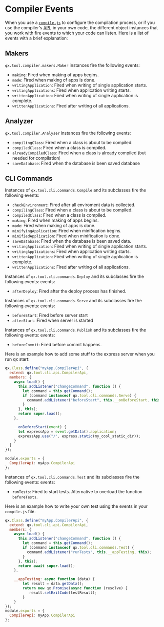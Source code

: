 # Compiler Events

When you use a [`compile.js`](../configuration/api.md) to configure the
compilation process, or if you use the compiler's [API](./API.md), in your
own code, the different object instances that you work with fire events to
which your code can listen. Here is a list of events with a brief explanation:

## Makers

`qx.tool.compiler.makers.Maker` instances fire the following events:  
- `making`: Fired when making of apps begins.
- `made`: Fired when making of apps is done. 
- `writingApplication`: Fired when writing of single application starts.
- `writingApplications`: Fired when application writing starts.
- `writtenApplication`: Fired when writing of single application is complete.
- `writtenApplications`: Fired after writing of all applications.

## Analyzer

`qx.tool.compiler.Analyser` instances fire the following events:
- `compilingClass`: Fired when a class is about to be compiled.
- `compiledClass`: Fired when a class is compiled.
- `alreadyCompiledClass`: Fired when a class is already compiled (but needed for compilation)
- `saveDatabase`: Fired when the database is been saved database

## CLI Commands

Instances of `qx.tool.cli.commands.Compile` and its subclasses fire the following events:
- `checkEnvironment`: Fired after all enviroment data is collected. 
- `compilingClass`: Fired when a class is about to be compiled.
- `compiledClass`: Fired when a class is compiled.
- `making`: Fired when making of apps begins.
- `made`: Fired when making of apps is done.
- `minifyingApplication`: Fired when minification begins.
- `minifiedApplication`: Fired when minification is done.
- `saveDatabase`: Fired when the database is been saved data.
- `writingApplication`: Fired when writing of single application starts.
- `writingApplications`: Fired when application writing starts.
- `writtenApplication`: Fired when writing of single application is complete.
- `writtenApplications`: Fired after writing of all applications.

Instances of `qx.tool.cli.commands.Deploy` and its subclasses fire the following events:
events:
- `afterDeploy`: Fired after the deploy process has finished.

Instances of `qx.tool.cli.commands.Serve` and its subclasses fire the following events:
events:
- `beforeStart`: Fired before server start
- `afterStart`: Fired when server is started

Instances of `qx.tool.cli.commands.Publish` and its subclasses fire the following events:
events:
- `beforeCommit`:  Fired before commit happens.

Here is an example how to add some stuff to the express server when you run qx start:
```javascript
qx.Class.define("myApp.CompilerApi", {
  extend: qx.tool.cli.api.CompilerApi,
  members: {
    async load() {
      this.addListener("changeCommand", function () {
        let command = this.getCommand();
        if (command instanceof qx.tool.cli.commands.Serve) {
          command.addListener("beforeStart", this.__onBeforeStart, this);
        }
      }, this);
      return super.load();
    },

    __onBeforeStart(event) {
      let expressApp = event.getData().application;
      expressApp.use("/", express.static(my_cool_static_dir));
    }
  }
});

module.exports = {
  CompilerApi: myApp.CompilerApi
};
```

Instances of `qx.tool.cli.commands.Test` and its subclasses fire the following events:
events:
- `runTests`: Fired to start tests. Alternative to overload the function `beforeTests`.

Here is an example how to write your own test using the events in your `compile.js` file:
```javascript
qx.Class.define("myApp.CompilerApi", {
  extend: qx.tool.cli.api.CompilerApi,
  members: {
    async load() {
      this.addListener("changeCommand", function () {
        let command = this.getCommand();
        if (command instanceof qx.tool.cli.commands.Test) {
          command.addListener("runTests", this.__appTesting, this);
        }
      }, this);
      return await super.load();
    },

    __appTesting: async function (data) {
        let result = data.getData();
        return new qx.Promise(async function (resolve) {
           result.setExitCode(testResult);
        }
    }
});
module.exports = {
  CompilerApi: myApp.CompilerApi
};
```

